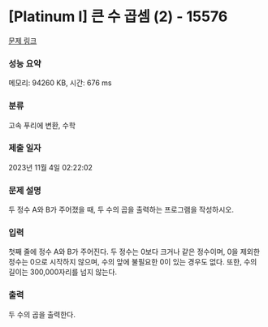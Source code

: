 # [Platinum I] 큰 수 곱셈 (2) - 15576 

[문제 링크](https://www.acmicpc.net/problem/15576) 

### 성능 요약

메모리: 94260 KB, 시간: 676 ms

### 분류

고속 푸리에 변환, 수학

### 제출 일자

2023년 11월 4일 02:22:02

### 문제 설명

<p>두 정수 A와 B가 주어졌을 때, 두 수의 곱을 출력하는 프로그램을 작성하시오.</p>

### 입력 

 <p>첫째 줄에 정수 A와 B가 주어진다. 두 정수는 0보다 크거나 같은 정수이며, 0을 제외한 정수는 0으로 시작하지 않으며, 수의 앞에 불필요한 0이 있는 경우도 없다. 또한, 수의 길이는 300,000자리를 넘지 않는다.</p>

### 출력 

 <p>두 수의 곱을 출력한다.</p>


